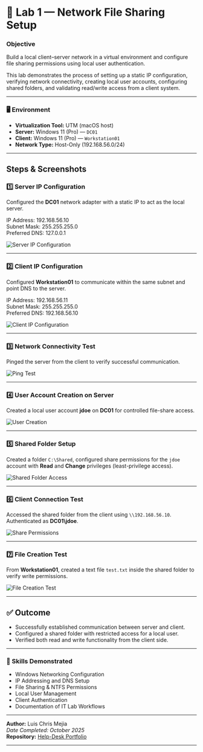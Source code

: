 # 🧩 Lab 1 — Network File Sharing Setup

### Objective
Build a local client–server network in a virtual environment and configure file sharing permissions using local user authentication.

This lab demonstrates the process of setting up a static IP configuration, verifying network connectivity, creating local user accounts, configuring shared folders, and validating read/write access from a client system.

---

### 🖥️ Environment
- **Virtualization Tool:** UTM (macOS host)  
- **Server:** Windows 11 (Pro) — `DC01`  
- **Client:** Windows 11 (Pro) — `Workstation01`  
- **Network Type:** Host-Only (192.168.56.0/24)

---

## Steps & Screenshots

### 1️⃣ Server IP Configuration
Configured the **DC01** network adapter with a static IP to act as the local server.

IP Address: 192.168.56.10  
Subnet Mask: 255.255.255.0  
Preferred DNS: 127.0.0.1

![Server IP Configuration](./screenshots/server-ip-config.png)

---

### 2️⃣ Client IP Configuration
Configured **Workstation01** to communicate within the same subnet and point DNS to the server.

IP Address: 192.168.56.11  
Subnet Mask: 255.255.255.0  
Preferred DNS: 192.168.56.10

![Client IP Configuration](./screenshots/client-ip-config.png)

---

### 3️⃣ Network Connectivity Test
Pinged the server from the client to verify successful communication.

![Ping Test](./screenshots/ping-test.png)

---

### 4️⃣ User Account Creation on Server
Created a local user account **jdoe** on **DC01** for controlled file-share access.

![User Creation](./screenshots/user-create.png)

---

### 5️⃣ Shared Folder Setup
Created a folder `C:\Shared`, configured share permissions for the `jdoe` account with **Read** and **Change** privileges (least-privilege access).

![Shared Folder Access](./screenshots/shared-folder.png)

---

### 6️⃣ Client Connection Test
Accessed the shared folder from the client using `\\192.168.56.10`.  
Authenticated as **DC01\jdoe**.

![Share Permissions](./screenshots/client-share-access.png)

---

### 7️⃣ File Creation Test
From **Workstation01**, created a text file `test.txt` inside the shared folder to verify write permissions.

![File Creation Test](./screenshots/file-test.png)

---

## ✅ Outcome
- Successfully established communication between server and client.  
- Configured a shared folder with restricted access for a local user.  
- Verified both read and write functionality from the client side.

---

### 🧠 Skills Demonstrated
- Windows Networking Configuration  
- IP Addressing and DNS Setup  
- File Sharing & NTFS Permissions  
- Local User Management  
- Client Authentication   
- Documentation of IT Lab Workflows   

---

**Author:** Luis Chris Mejia  
*Date Completed: October 2025*  
**Repository:** [Help-Desk Portfolio](https://github.com/ChrisCyberTech/help-desk-portfolio)

---










